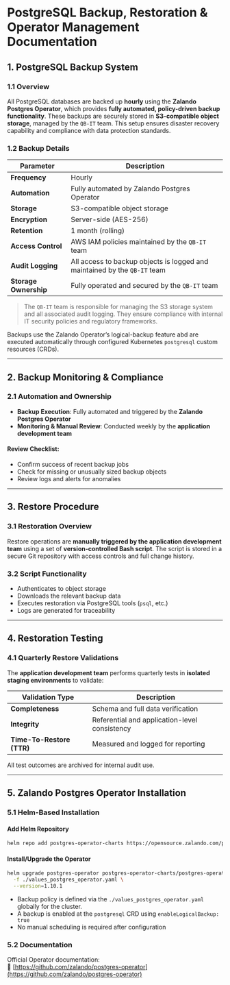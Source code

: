 #  PostgreSQL Backup, Restoration & Operator Management Documentation
## 1. PostgreSQL Backup System

### 1.1 Overview

All PostgreSQL databases are backed up **hourly** using the **Zalando Postgres Operator**, which provides **fully
automated, policy-driven backup functionality**. These backups are securely stored in **S3-compatible object storage**,
managed by the `QB-IT` team. This setup ensures disaster recovery capability and compliance with data protection
standards.

### 1.2 Backup Details

| Parameter             | Description                                                               |
|-----------------------|---------------------------------------------------------------------------|
| **Frequency**         | Hourly                                                                    |
| **Automation**        | Fully automated by Zalando Postgres Operator                              |
| **Storage**           | S3-compatible object storage                                              |
| **Encryption**        | Server-side (AES-256)                                                     |
| **Retention**         | 1 month (rolling)                                                         |
| **Access Control**    | AWS IAM policies maintained by the `QB-IT` team                           |
| **Audit Logging**     | All access to backup objects is logged and maintained by the `QB-IT` team |
| **Storage Ownership** | Fully operated and secured by the `QB-IT` team                            |

> The `QB-IT` team is responsible for managing the S3 storage system and all associated audit logging. They ensure
> compliance with internal IT security policies and regulatory frameworks.

Backups use the Zalando Operator’s logical-backup feature abd are executed automatically through configured
Kubernetes `postgresql` custom resources (CRDs).

---

## 2. Backup Monitoring & Compliance

### 2.1 Automation and Ownership

- **Backup Execution**: Fully automated and triggered by the **Zalando Postgres Operator**
- **Monitoring & Manual Review**: Conducted weekly by the **application development team**

#### Review Checklist:

- Confirm success of recent backup jobs
- Check for missing or unusually sized backup objects
- Review logs and alerts for anomalies

---

## 3. Restore Procedure

### 3.1 Restoration Overview

Restore operations are **manually triggered by the application development team** using a set of **version-controlled Bash
script**. The script is stored in a secure Git repository with access controls and full change history.

### 3.2 Script Functionality

- Authenticates to object storage
- Downloads the relevant backup data
- Executes restoration via PostgreSQL tools (`psql`, etc.)
- Logs are generated for traceability

---

## 4. Restoration Testing

### 4.1 Quarterly Restore Validations

The **application development team** performs quarterly tests in **isolated staging environments** to validate:

| Validation Type           | Description                                   |
|---------------------------|-----------------------------------------------|
| **Completeness**          | Schema and full data verification             |
| **Integrity**             | Referential and application-level consistency |
| **Time-To-Restore (TTR)** | Measured and logged for reporting             |

All test outcomes are archived for internal audit use.

---

## 5. Zalando Postgres Operator Installation

### 5.1 Helm-Based Installation

#### Add Helm Repository

```bash
helm repo add postgres-operator-charts https://opensource.zalando.com/postgres-operator/charts/postgres-operator
```

#### Install/Upgrade the Operator

```bash
helm upgrade postgres-operator postgres-operator-charts/postgres-operator \
  -f ./values_postgres_operator.yaml \
  --version=1.10.1
```

- Backup policy is defined via the `./values_postgres_operator.yaml` globally for the cluster.
- A backup is enabled at the `postgresql` CRD using `enableLogicalBackup: true`
- No manual scheduling is required after configuration

### 5.2 Documentation

Official Operator documentation:  
🔗 [https://github.com/zalando/postgres-operator](https://github.com/zalando/postgres-operator)
